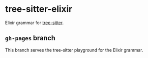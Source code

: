 # tree-sitter-elixir

Elixir grammar for [tree-sitter](https://github.com/tree-sitter/tree-sitter).

## `gh-pages` branch

This branch serves the tree-sitter playground for the Elixir grammar.
